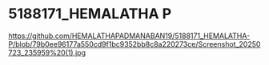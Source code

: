 # 5188171_HEMALATHA P
https://github.com/HEMALATHAPADMANABAN19/5188171_HEMALATHA-P/blob/79b0ee96177a550cd9f1bc9352bb8c8a220273ce/Screenshot_20250723_235959%20(1).jpg
